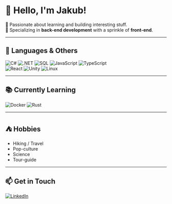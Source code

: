 # 👋 Hello, I'm Jakub!

🚀 Passionate about learning and building interesting stuff.  
🎯 Specializing in **back-end development** with a sprinkle of **front-end**.  

---
## 📌 Languages & Others  
![C#](https://img.shields.io/badge/C%23-%23239120.svg?style=for-the-badge&logo=c-sharp&logoColor=white)
![.NET](https://img.shields.io/badge/.NET-512BD4?style=for-the-badge&logo=dotnet&logoColor=white)
![SQL](https://img.shields.io/badge/SQL-%23007ACC.svg?style=for-the-badge&logoColor=white)
![JavaScript](https://img.shields.io/badge/JavaScript-%23F7DF1E.svg?style=for-the-badge&logo=javascript&logoColor=black)
![TypeScript](https://img.shields.io/badge/TypeScript-%23007ACC.svg?style=for-the-badge&logo=typescript&logoColor=white)  
![React](https://img.shields.io/badge/React-%2361DAFB.svg?style=for-the-badge&logo=react&logoColor=black)
![Unity](https://img.shields.io/badge/Unity-%23000000.svg?style=for-the-badge&logo=unity&logoColor=white)
![Linux](https://img.shields.io/badge/Linux-FCC624?style=for-the-badge&logo=linux&logoColor=black)

---
## 📚 Currently Learning
![Docker](https://img.shields.io/badge/Docker-%232496ED.svg?style=for-the-badge&logo=docker&logoColor=white)
![Rust](https://img.shields.io/badge/Rust-%23000000.svg?style=for-the-badge&logo=rust&logoColor=white)

---
## ⛺ Hobbies
  * Hiking / Travel 
  * Pop-culture
  * Science
  * Tour-guide
    
---
## 📫 Get in Touch  
[![LinkedIn](https://img.shields.io/badge/LinkedIn-%230077B5.svg?style=for-the-badge&logo=linkedin&logoColor=white)](www.linkedin.com/in/jakub-osiński-a25972218)  

